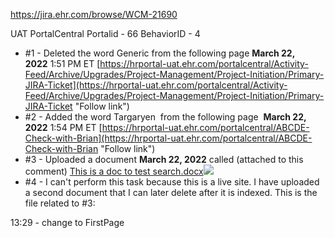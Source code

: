 https://jira.ehr.com/browse/WCM-21690

UAT PortalCentral 
Portalid - 66
BehaviorID - 4



-   #1 - Deleted the word Generic from the following page **March 22, 2022** 1:51 PM ET [https://hrportal-uat.ehr.com/portalcentral/Activity-Feed/Archive/Upgrades/Project-Management/Project-Initiation/Primary-JIRA-Ticket](https://hrportal-uat.ehr.com/portalcentral/Activity-Feed/Archive/Upgrades/Project-Management/Project-Initiation/Primary-JIRA-Ticket "Follow link")
-   #2 - Added the word Targaryen  from the following page  **March 22, 2022** 1:54 PM ET [https://hrportal-uat.ehr.com/portalcentral/ABCDE-Check-with-Brian](https://hrportal-uat.ehr.com/portalcentral/ABCDE-Check-with-Brian "Follow link")
-   #3 - Uploaded a document **March 22, 2022** called (attached to this comment) [This is a doc to test search.docx![](https://jira.ehr.com/images/icons/link_attachment_7.gif)](https://jira.ehr.com/secure/attachment/1428652/1428652_This+is+a+doc+to+test+search.docx "This is a doc to test search.docx attached to WCM-21690")
-   #4 - I can't perform this task because this is a live site. I have uploaded a second document that I can later delete after it is indexed. This is the file related to #3:



13:29 - change to FirstPage

